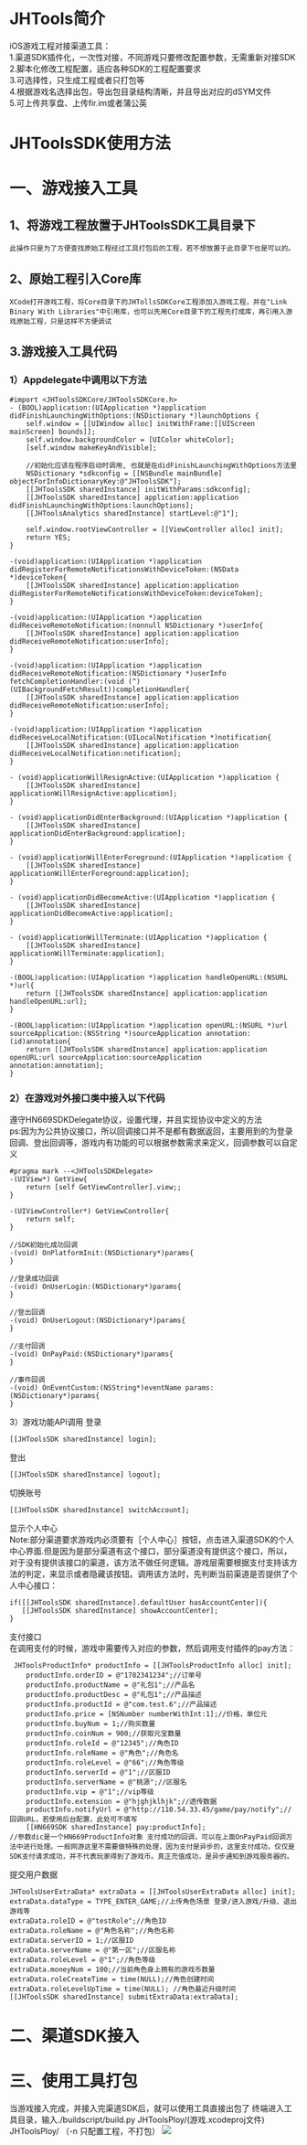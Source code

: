 # **JHTools简介**
iOS游戏工程对接渠道工具：<br>
1.渠道SDK插件化，一次性对接，不同游戏只要修改配置参数，无需重新对接SDK<br> 
2.脚本化修改工程配置，适应各种SDK的工程配置要求<br> 
3.可选择性，只生成工程或者只打包等<br> 
4.根据游戏名选择出包，导出包目录结构清晰，并且导出对应的dSYM文件<br> 
5.可上传共享盘、上传fir.im或者蒲公英<br>

# **JHToolsSDK使用方法**
# 一、游戏接入工具
## 1、将游戏工程放置于JHToolsSDK工具目录下
    此操作只是为了方便查找原始工程经过工具打包后的工程，若不想放置于此目录下也是可以的。
## 2、原始工程引入Core库
    XCode打开游戏工程，将Core目录下的JHTollsSDKCore工程添加入游戏工程，并在"Link Binary With Libraries"中引用库，也可以先用Core目录下的工程先打成库，再引用入游戏原始工程，只是这样不方便调试
## 3.游戏接入工具代码
### 1）Appdelegate中调用以下方法
```
#import <JHToolsSDKCore/JHToolsSDKCore.h>
- (BOOL)application:(UIApplication *)application didFinishLaunchingWithOptions:(NSDictionary *)launchOptions {
    self.window = [[UIWindow alloc] initWithFrame:[[UIScreen mainScreen] bounds]];
    self.window.backgroundColor = [UIColor whiteColor];
    [self.window makeKeyAndVisible];

    //初始化应该在程序启动时调用, 也就是在didFinishLaunchingWithOptions方法里
    NSDictionary *sdkconfig = [[NSBundle mainBundle] objectForInfoDictionaryKey:@"JHToolsSDK"];
    [[JHToolsSDK sharedInstance] initWithParams:sdkconfig];
    [[JHToolsSDK sharedInstance] application:application didFinishLaunchingWithOptions:launchOptions];
    [[JHToolsAnalytics sharedInstance] startLevel:@"1"];

    self.window.rootViewController = [[ViewController alloc] init];
    return YES;
}

-(void)application:(UIApplication *)application didRegisterForRemoteNotificationsWithDeviceToken:(NSData *)deviceToken{
    [[JHToolsSDK sharedInstance] application:application didRegisterForRemoteNotificationsWithDeviceToken:deviceToken];
}
 
-(void)application:(UIApplication *)application didReceiveRemoteNotification:(nonnull NSDictionary *)userInfo{
    [[JHToolsSDK sharedInstance] application:application didReceiveRemoteNotification:userInfo];
}
 
-(void)application:(UIApplication *)application didReceiveRemoteNotification:(NSDictionary *)userInfo fetchCompletionHandler:(void (^)(UIBackgroundFetchResult))completionHandler{
    [[JHToolsSDK sharedInstance] application:application didReceiveRemoteNotification:userInfo];
}
 
-(void)application:(UIApplication *)application didReceiveLocalNotification:(UILocalNotification *)notification{
    [[JHToolsSDK sharedInstance] application:application didReceiveLocalNotification:notification];
}
 
- (void)applicationWillResignActive:(UIApplication *)application {
    [[JHToolsSDK sharedInstance] applicationWillResignActive:application];
}
 
- (void)applicationDidEnterBackground:(UIApplication *)application {
    [[JHToolsSDK sharedInstance] applicationDidEnterBackground:application];
}
 
- (void)applicationWillEnterForeground:(UIApplication *)application {
    [[JHToolsSDK sharedInstance] applicationWillEnterForeground:application];
}
 
- (void)applicationDidBecomeActive:(UIApplication *)application {
    [[JHToolsSDK sharedInstance] applicationDidBecomeActive:application];
}
 
- (void)applicationWillTerminate:(UIApplication *)application {
    [[JHToolsSDK sharedInstance] applicationWillTerminate:application];
}
 
-(BOOL)application:(UIApplication *)application handleOpenURL:(NSURL *)url{
    return [[JHToolsSDK sharedInstance] application:application handleOpenURL:url];
}
 
-(BOOL)application:(UIApplication *)application openURL:(NSURL *)url sourceApplication:(NSString *)sourceApplication annotation:(id)annotation{
    return [[JHToolsSDK sharedInstance] application:application openURL:url sourceApplication:sourceApplication annotation:annotation];
}
```
### 2）在游戏对外接口类中接入以下代码
遵守HN669SDKDelegate协议，设置代理，并且实现协议中定义的方法\
ps:因为为公共协议接口，所以回调接口并不是都有数据返回，主要用到的为登录回调、登出回调等，游戏内有功能的可以根据参数需求来定义，回调参数可以自定义
```
#pragma mark --<JHToolsSDKDelegate>
-(UIView*) GetView{
    return [self GetViewController].view;;
}
 
-(UIViewController*) GetViewController{
    return self;
}
 
//SDK初始化成功回调
-(void) OnPlatformInit:(NSDictionary*)params{
}
 
//登录成功回调
-(void) OnUserLogin:(NSDictionary*)params{
}
 
//登出回调
-(void) OnUserLogout:(NSDictionary*)params{
}
 
//支付回调
-(void) OnPayPaid:(NSDictionary*)params{
}
 
//事件回调
-(void) OnEventCustom:(NSString*)eventName params:(NSDictionary*)params{
}
```
3）游戏功能API调用
登录
```
[[JHToolsSDK sharedInstance] login];
```
登出
```
[[JHToolsSDK sharedInstance] logout];
```
切换账号
```
[[JHToolsSDK sharedInstance] switchAccount];
```
显示个人中心\
Note:部分渠道要求游戏内必须要有［个人中心］按钮，点击进入渠道SDK的个人中心界面.但是因为是部分渠道有这个接口，部分渠道没有提供这个接口，所以，对于没有提供该接口的渠道，该方法不做任何逻辑。游戏层需要根据支付支持该方法的判定，来显示或者隐藏该按钮。调用该方法时，先判断当前渠道是否提供了个人中心接口：
```
if([[JHToolsSDK sharedInstance].defaultUser hasAccountCenter]){
   [[JHToolsSDK sharedInstance] showAccountCenter];
}
```
支付接口\
在调用支付的时候，游戏中需要传入对应的参数，然后调用支付插件的pay方法：
```
 JHToolsProductInfo* productInfo = [[JHToolsProductInfo alloc] init];
    productInfo.orderID = @"1782341234";//订单号
    productInfo.productName = @"礼包1";//产品名
    productInfo.productDesc = @"礼包1";//产品描述
    productInfo.productId = @"com.test.6";//产品描述
    productInfo.price = [NSNumber numberWithInt:1];//价格，单位元
    productInfo.buyNum = 1;//购买数量
    productInfo.coinNum = 900;//获取元宝数量
    productInfo.roleId = @"12345";//角色ID
    productInfo.roleName = @"角色";//角色名
    productInfo.roleLevel = @"66";//角色等级
    productInfo.serverId = @"1";//区服ID
    productInfo.serverName = @"桃源";//区服名
    productInfo.vip = @"1";//vip等级
    productInfo.extension = @"hjghjklhjk";//透传数据
    productInfo.notifyUrl = @"http://110.54.33.45/game/pay/notify";//回调URL，若使用后台配置，此处可不填写
    [[HN669SDK sharedInstance] pay:productInfo];
//参数dic是一个HN669ProductInfo对象 支付成功的回调，可以在上面OnPayPaid回调方法中进行处理。一般网游这里不需要做特殊的处理，因为支付是异步的，这里支付成功，仅仅是SDK支付请求成功，并不代表玩家得到了游戏币。真正充值成功，是异步通知到游戏服务器的。
```
提交用户数据
```
JHToolsUserExtraData* extraData = [[JHToolsUserExtraData alloc] init];
extraData.dataType = TYPE_ENTER_GAME;//上传角色场景 登录/进入游戏/升级、退出游戏等
extraData.roleID = @"testRole";//角色ID
extraData.roleName = @"角色名称";//角色名称
extraData.serverID = 1;//区服ID
extraData.serverName = @"第一区";//区服名称
extraData.roleLevel = @"1";//角色等级
extraData.moneyNum = 100;//当前角色身上拥有的游戏币数量
extraData.roleCreateTime = time(NULL);//角色创建时间
extraData.roleLevelUpTime = time(NULL); //角色最近升级时间
[[JHToolsSDK sharedInstance] submitExtraData:extraData];
```
# 二、渠道SDK接入

# 三、使用工具打包
当游戏接入完成，并接入完渠道SDK后，就可以使用工具直接出包了
终端进入工具目录，输入./buildscript/build.py JHToolsPloy/(游戏.xcodeproj文件) JHToolsPloy/ （-n 只配置工程，不打包）
![](https://pan.baidu.com/s/1gsgDAjQyW6ZK7M7fjKX8Zg)
